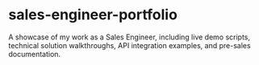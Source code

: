 # sales-engineer-portfolio
A showcase of my work as a Sales Engineer, including live demo scripts, technical solution walkthroughs, API integration examples, and pre-sales documentation.
